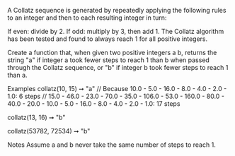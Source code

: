 A Collatz sequence is generated by repeatedly applying the following rules to an integer and then to each resulting integer in turn:

If even: divide by 2.
If odd: multiply by 3, then add 1.
The Collatz algorithm has been tested and found to always reach 1 for all positive integers.

Create a function that, when given two positive integers a b, returns the string "a" if integer a took fewer steps to reach 1 than b when passed through the Collatz sequence, or "b" if integer b took fewer steps to reach 1 than a.

Examples
collatz(10, 15) ➞ "a"
// Because 10.0 - 5.0 - 16.0 - 8.0 - 4.0 - 2.0 - 1.0: 6 steps
// 15.0 - 46.0 - 23.0 - 70.0 - 35.0 - 106.0 - 53.0 - 160.0 - 80.0 - 40.0 - 20.0 - 10.0 - 5.0 - 16.0 - 8.0 - 4.0 - 2.0 - 1.0: 17 steps

collatz(13, 16) ➞ "b"

collatz(53782, 72534) ➞ "b"

Notes
Assume a and b never take the same number of steps to reach 1.